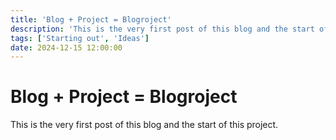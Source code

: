 ```yaml
---
title: 'Blog + Project = Blogroject'
description: 'This is the very first post of this blog and the start of this project.'
tags: ['Starting out', 'Ideas']
date: 2024-12-15 12:00:00
---
```


# Blog + Project = Blogroject

This is the very first post of this blog and the start of this project.

<!--more-->
